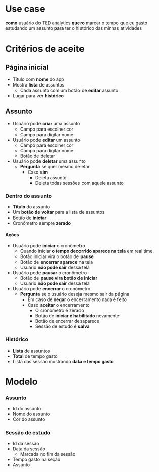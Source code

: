 # Use case
**como** usuário do TED analytics
**quero** marcar o tempo que eu gasto estudando um assunto
**para** ter o histórico das minhas atividades

# Critérios de aceite

## Página inicial
 - Título com **nome** do app
 - Mostra **lista** de assuntos
	 - Cada assunto com um botão de **editar** assunto 
 - Lugar para ver **histórico**

## Assunto
 - Usuário pode **criar** uma assunto
	 - Campo para escolher cor
	 - Campo para digitar nome 
 - Usuário pode **editar** um assunto
	 - Campo para escolher cor
	 - Campo para digitar nome 
	 - Botão de deletar
 - Usuário pode **deletar** uma assunto
	 - **Pergunta** se quer mesmo deletar
		 - Caso **sim**
			 - Deleta assunto
			 - Deleta todas sessões com aquele assunto

### Dentro do assunto
- **Título** do assunto
- Um **botão de voltar** para a lista de assuntos
- Botão de **iniciar**
- Cronômetro sempre **zerado**

#### Ações
- Usuário pode **iniciar** o cronômetro
	- Quando iniciar **o tempo decorrido aparece na tela** em real time.
	- Botão iniciar vira o botão de **pause**
	- Botão de **encerrar aparece** na tela
	- Usuário **não pode sair** dessa tela
- Usuário pode **pausar** o cronômetro
	- Botão de **pause vira botão de iniciar**
	- Usuário **não pode sair** dessa tela
- Usuário pode **encerrar** o cronômetro
	- **Pergunta** se o usuário deseja mesmo sair da página
		- Em caso de **negar** o encerramento nada é feito
		- Caso **aceitar** o encerramento
			- O cronômetro é zerado
			- Botão de **iniciar é habilitado** novamente
			- Botão de encerrar desaparece
			- Sessão de estudo é **salva**

### Histórico
 - **Lista** de assuntos
 - **Total** de tempo gasto
 - Lista das sessão mostrando **data e tempo gasto**

# Modelo
### Assunto
- Id do assunto
- Nome do assunto
- Cor do assunto

### Sessão de estudo
 - Id da sessão
 - Data da sessão
	 - Marcada no fim da sessão 
 - Tempo gasto na seção
 - Assunto
